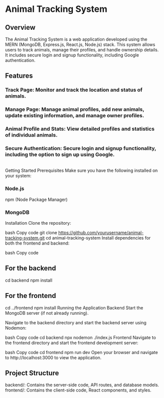 # Animal Tracking System
## Overview
The Animal Tracking System is a web application developed using the MERN (MongoDB, Express.js, React.js, Node.js) stack. This system allows users to track animals, manage their profiles, and handle ownership details. It includes secure login and signup functionality, including Google authentication.

## Features
### Track Page: Monitor and track the location and status of animals.
### Manage Page: Manage animal profiles, add new animals, update existing information, and manage owner profiles.
### Animal Profile and Stats: View detailed profiles and statistics of individual animals.
### Secure Authentication: Secure login and signup functionality, including the option to sign up using Google.
</br>
Getting Started
Prerequisites
Make sure you have the following installed on your system:

### Node.js
npm (Node Package Manager)
### MongoDB
Installation
Clone the repository:

bash
Copy code
git clone https://github.com/yourusername/animal-tracking-system.git
cd animal-tracking-system
Install dependencies for both the frontend and backend:

bash
Copy code
## For the backend
cd backend
npm install

## For the frontend
cd ../frontend
npm install
Running the Application
Backend
Start the MongoDB server (if not already running).

Navigate to the backend directory and start the backend server using Nodemon:

bash
Copy code
cd backend
npx nodemon ./index.js
Frontend
Navigate to the frontend directory and start the frontend development server:

bash
Copy code
cd frontend
npm run dev
Open your browser and navigate to http://localhost:3000 to view the application.

## Project Structure
backend/: Contains the server-side code, API routes, and database models.
frontend/: Contains the client-side code, React components, and styles.


